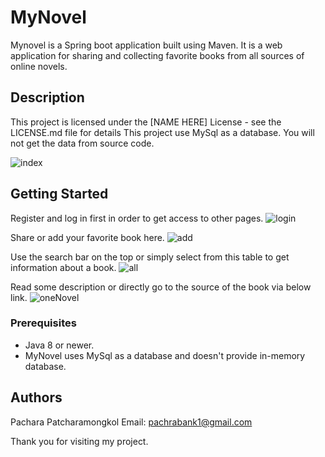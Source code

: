 # MyNovel
Mynovel is a Spring boot application built using Maven.
It is a web application for sharing and collecting favorite books from all sources of online novels.

## Description
This project is licensed under the [NAME HERE] License - see the LICENSE.md file for details
This project use MySql as a database. You will not get the data from source code.

![index](https://user-images.githubusercontent.com/75736525/122547797-c115d680-d05a-11eb-815a-32ca5c3a485c.PNG)

## Getting Started
Register and log in first in order to get access to other pages.
![login](https://user-images.githubusercontent.com/75736525/122548540-b1e35880-d05b-11eb-936d-42156bc8c6a6.PNG)

Share or add your favorite book here.
![add](https://user-images.githubusercontent.com/75736525/122548627-ccb5cd00-d05b-11eb-9524-47caef7cf2a7.PNG)

Use the search bar on the top or simply select from this table to get information about a book.
![all](https://user-images.githubusercontent.com/75736525/122548795-ff5fc580-d05b-11eb-9435-3869a768b5f2.PNG)

Read some description or directly go to the source of the book via below link.
![oneNovel](https://user-images.githubusercontent.com/75736525/122549121-5796c780-d05c-11eb-9182-6b187177aab8.PNG)

### Prerequisites
* Java 8 or newer.
* MyNovel uses MySql as a database and doesn't provide in-memory database.

## Authors
Pachara Patcharamongkol
Email: pachrabank1@gmail.com

Thank you for visiting my project.
